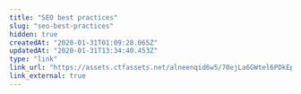 ```yaml
---
title: "SEO best practices"
slug: "seo-best-practices"
hidden: true
createdAt: "2020-01-31T01:09:28.065Z"
updatedAt: "2020-01-31T13:34:40.453Z"
type: "link"
link_url: "https://assets.ctfassets.net/alneenqid6w5/70ejLa6GWtel6PDkEp7cEW/5ee42b378a09f2f272744af16768d2ce/VTEXBook_-_Admake_and_Conversion_-_Better_SEO_practices_using_native_VTEX_tools.pdf"
link_external: true
---
```

